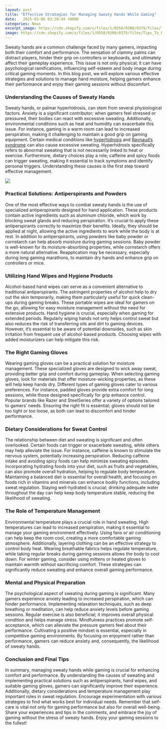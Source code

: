 ```yaml
---
layout: post
title: "Effective Strategies for Managing Sweaty Hands While Gaming"
date:   2025-03-06 03:20:49 +0000
categories: News
excerpt_image: https://cdn.shopify.com/s/files/1/0558/9300/0379/files/Tips_To_Prevent_Sweaty_Hands_While_Gaming_2048x2048.png?v=1668628987
image: https://cdn.shopify.com/s/files/1/0558/9300/0379/files/Tips_To_Prevent_Sweaty_Hands_While_Gaming_2048x2048.png?v=1668628987
---
```


Sweaty hands are a common challenge faced by many gamers, impacting both their comfort and performance. The sensation of clammy palms can distract players, hinder their grip on controllers or keyboards, and ultimately affect their gameplay experience. This issue is not only physical; it can have psychological ramifications, influencing self-esteem and body image during critical gaming moments. In this blog post, we will explore various effective strategies and solutions to manage hand moisture, helping gamers enhance their performance and enjoy their gaming sessions without discomfort.
### Understanding the Causes of Sweaty Hands
Sweaty hands, or palmar hyperhidrosis, can stem from several physiological factors. Anxiety is a significant contributor; when gamers feel stressed or pressured, their bodies can react with excessive sweating. Additionally, environmental conditions such as heat and humidity can exacerbate this issue. For instance, gaming in a warm room can lead to increased perspiration, making it challenging to maintain a good grip on gaming equipment.
Certain medical conditions like [hyperhidrosis](https://us.edu.vn/en/Hyperhidrosis) and [Raynaud’s syndrome](https://us.edu.vn/en/Raynaud%27s_disease) can also cause excessive sweating. Hyperhidrosis specifically refers to abnormal sweating that is not necessarily linked to heat or exercise. Furthermore, dietary choices play a role; caffeine and spicy foods can trigger sweating, making it essential to track symptoms and identify personal triggers. Understanding these causes is the first step toward effective management.

![](https://cdn.shopify.com/s/files/1/0558/9300/0379/files/Tips_To_Prevent_Sweaty_Hands_While_Gaming_2048x2048.png?v=1668628987)
### Practical Solutions: Antiperspirants and Powders
One of the most effective ways to combat sweaty hands is the use of specialized antiperspirants designed for hand application. These products contain active ingredients such as aluminum chloride, which work by blocking sweat glands and reducing perspiration. It’s crucial to apply these antiperspirants correctly to maximize their benefits. Ideally, they should be applied at night, allowing the active ingredients to work while the body is at rest.
In addition to antiperspirants, using powders like baby powder or cornstarch can help absorb moisture during gaming sessions. Baby powder is well-known for its moisture-absorbing properties, while cornstarch offers a more natural alternative. Reapplication may be necessary, especially during long gaming marathons, to maintain dry hands and enhance grip on controllers or mice.
### Utilizing Hand Wipes and Hygiene Products
Alcohol-based hand wipes can serve as a convenient alternative to traditional antiperspirants. The astringent properties of alcohol help to dry out the skin temporarily, making them particularly useful for quick clean-ups during gaming breaks. These portable wipes are ideal for gamers on the go, allowing for easy moisture management without the need for extensive products.
Hand hygiene is crucial, especially when gaming for extended periods. Regularly wiping hands not only helps control sweat but also reduces the risk of transferring oils and dirt to gaming devices. However, it’s essential to be aware of potential downsides, such as skin irritation from frequent use of alcohol-based products. Choosing wipes with added moisturizers can help mitigate this risk.
### The Right Gaming Gloves
Wearing gaming gloves can be a practical solution for moisture management. These specialized gloves are designed to wick away sweat, providing better grip and comfort during gameplay. When selecting gaming gloves, look for materials that offer moisture-wicking properties, as these will help keep hands dry.
Different types of gaming gloves cater to various preferences. For instance, padded gloves provide extra comfort for long sessions, while those designed specifically for grip enhance control. Popular brands like Razer and SteelSeries offer a variety of options tailored to gamers’ needs. Ensuring the right fit is essential; gloves should not be too tight or too loose, as both can lead to discomfort and hinder performance.
### Dietary Considerations for Sweat Control
The relationship between diet and sweating is significant and often overlooked. Certain foods can trigger or exacerbate sweating, while others may help alleviate the issue. For instance, caffeine is known to stimulate the nervous system, potentially increasing perspiration. Reducing caffeine intake and avoiding spicy foods can help minimize sweating episodes.
Incorporating hydrating foods into your diet, such as fruits and vegetables, can also promote overall hydration, helping to regulate body temperature. Maintaining a balanced diet is essential for overall health, and focusing on foods rich in vitamins and minerals can enhance bodily functions, including sweat regulation. Staying well-hydrated is crucial; drinking adequate water throughout the day can help keep body temperature stable, reducing the likelihood of sweating.
### The Role of Temperature Management
Environmental temperature plays a crucial role in hand sweating. High temperatures can lead to increased perspiration, making it essential to manage your gaming environment effectively. Using fans or air conditioning can help keep the room cool, creating a more comfortable gaming atmosphere.
Additionally, layering clothing can be an effective strategy to control body heat. Wearing breathable fabrics helps regulate temperature, while taking regular breaks during gaming sessions allows the body to cool down. For winter gaming, consider using mittens or heated gloves to maintain warmth without sacrificing comfort. These strategies can significantly reduce sweating and enhance overall gaming performance.
### Mental and Physical Preparation
The psychological aspect of sweating during gaming is significant. Many gamers experience anxiety leading to increased perspiration, which can hinder performance. Implementing relaxation techniques, such as deep breathing or meditation, can help reduce anxiety levels before gaming sessions. Regular exercise is also beneficial; it improves overall physical condition and helps manage stress.
Mindfulness practices promote self-acceptance, which can alleviate the pressure gamers feel about their performance. Cultivating a positive mindset is essential, especially in competitive gaming environments. By focusing on enjoyment rather than performance, gamers can reduce anxiety and, consequently, the likelihood of sweaty hands.
### Conclusion and Final Tips
In summary, managing sweaty hands while gaming is crucial for enhancing comfort and performance. By understanding the causes of sweating and implementing practical solutions such as antiperspirants, hand wipes, and suitable gaming gloves, gamers can significantly improve their experience. Additionally, dietary considerations and temperature management play important roles in sweat regulation.
Encourage experimentation with various strategies to find what works best for individual needs. Remember that self-care is vital not only for gaming performance but also for overall well-being. Share your experiences and tips in the comments, and embrace the joy of gaming without the stress of sweaty hands. Enjoy your gaming sessions to the fullest!